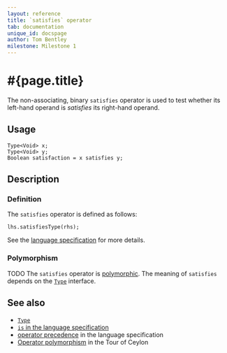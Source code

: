 ```yaml
---
layout: reference
title: `satisfies` operator
tab: documentation
unique_id: docspage
author: Tom Bentley
milestone: Milestone 1
---
```


# #{page.title}

The non-associating, binary `satisfies` operator is used to test whether its 
left-hand  operand is *satisfies* its right-hand operand.

## Usage 

    Type<Void> x;
    Type<Void> y;
    Boolean satisfaction = x satisfies y;

## Description

### Definition

The `satisfies` operator is defined as follows:

    lhs.satisfiesType(rhs);

See the [language specification](#{site.urls.spec}#equalitycomparison) 
for more details.

### Polymorphism

TODO The `satisfies` operator is [polymorphic](/documentation/reference/operator/operator-polymorphism). 
The meaning of `satisfies` depends on the 
[`Type`](../../ceylon.language/Type) interface.

## See also

* [`Type`](../../ceylon.language/Type)
* [`is` in the language specification](#{site.urls.spec}#equalitycomparison)
* [operator precedence](#{site.urls.spec}#operatorprecedence) in the 
  language specification
* [Operator polymorphism](/documentation/tour/language-module/#operator_polymorphism) 
  in the Tour of Ceylon

